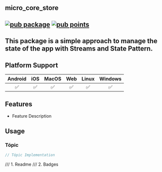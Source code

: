 micro_core_store
-----

[![pub package](https://img.shields.io/pub/v/micro_core_store.svg)](https://pub.dev/packages/micro_core_store)
[![pub points](https://img.shields.io/pub/points/micro_core_store?color=2E8B57&label=pub%20points)](https://pub.dev/packages/micro_core_store/score)
----

This package is a simple approach to manage the state of the app with Streams and State Pattern.
----

## Platform Support

| Android | iOS | MacOS | Web | Linux | Windows |
| :-----: | :-: | :---: | :-: | :---: | :-----: |
|   ✅    | ✅  |  ✅   | ✅  |  ✅   |   ✅    |

## Features

* Feature Description

## Usage

### Tópic

```dart
// Tópic Implementation
```

/// 1. Readme
/// 2. Badges